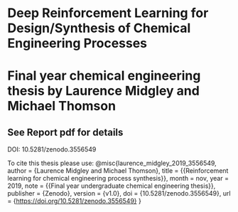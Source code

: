# Deep Reinforcement Learning for Design/Synthesis of Chemical Engineering Processes

# Final year chemical engineering thesis by Laurence Midgley and Michael Thomson

## See Report pdf for details

DOI: 10.5281/zenodo.3556549

To cite this thesis please use:
@misc{laurence_midgley_2019_3556549,
  author       = {Laurence Midgley and
                  Michael Thomson},
  title        = {{Reinforcement learning for chemical engineering 
                   process synthesis}},
  month        = nov,
  year         = 2019,
  note         = {{Final year undergraduate chemical engineering 
                   thesis}},
  publisher    = {Zenodo},
  version      = {v1.0},
  doi          = {10.5281/zenodo.3556549},
  url          = {https://doi.org/10.5281/zenodo.3556549}
}
